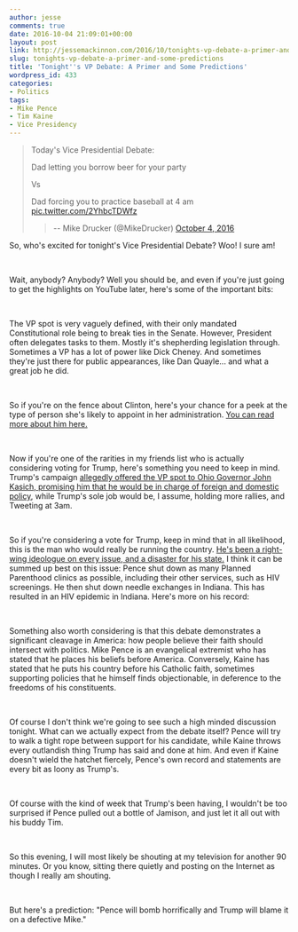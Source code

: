 ```yaml
---
author: jesse
comments: true
date: 2016-10-04 21:09:01+00:00
layout: post
link: http://jessemackinnon.com/2016/10/tonights-vp-debate-a-primer-and-some-predictions/
slug: tonights-vp-debate-a-primer-and-some-predictions
title: 'Tonight''s VP Debate: A Primer and Some Predictions'
wordpress_id: 433
categories:
- Politics
tags:
- Mike Pence
- Tim Kaine
- Vice Presidency
---
```


<blockquote>Today's Vice Presidential Debate:  
  
Dad letting you borrow beer for your party  
  
Vs  
  
Dad forcing you to practice baseball at 4 am [pic.twitter.com/2YhbcTDWfz](https://t.co/2YhbcTDWfz)
> 
> -- Mike Drucker (@MikeDrucker) [October 4, 2016](https://twitter.com/MikeDrucker/status/783295117536866304)</blockquote>





So, who's excited for tonight's Vice Presidential Debate? Woo! I sure am!







 










Wait, anybody? Anybody? Well you should be, and even if you're just going to get the highlights on YouTube later, here's some of the important bits:










 










The VP spot is very vaguely defined, with their only mandated Constitutional role being to break ties in the Senate. However, President often delegates tasks to them. Mostly it's shepherding legislation through. Sometimes a VP has a lot of power like Dick Cheney. And sometimes they're just there for public appearances, like Dan Quayle... and what a great job he did.










 










So if you're on the fence about Clinton, here's your chance for a peek at the type of person she's likely to appoint in her administration. [You can read more about him here.](https://thinkprogress.org/what-you-need-to-know-about-tim-kaine-hillary-clintons-vice-president-pick-832de5b910a0#.lx43fk9bi)










 










Now if you're one of the rarities in my friends list who is actually considering voting for Trump, here's something you need to keep in mind. Trump's campaign [allegedly offered the VP spot to Ohio Governor John Kasich, promising him that he would be in charge of foreign and domestic policy](http://www.nytimes.com/2016/07/20/magazine/how-donald-trump-picked-his-running-mate.html), while Trump's sole job would be, I assume, holding more rallies, and Tweeting at 3am.










 










So if you're considering a vote for Trump, keep in mind that in all likelihood, this is the man who would really be running the country. [He's been a right-wing ideologue on every issue, and a disaster for his state.](https://www.reddit.com/r/Indiana/comments/4u6qfr/why_is_mike_pence_disliked_in_indiana/d5ng4e0) I think it can be summed up best on this issue: Pence shut down as many Planned Parenthood clinics as possible, including their other services, such as HIV screenings. He then shut down needle exchanges in Indiana. This has resulted in an HIV epidemic in Indiana. Here's more on his record: 










 










Something also worth considering is that this debate demonstrates a significant cleavage in America: how people believe their faith should intersect with politics. Mike Pence is an evangelical extremist who has stated that he places his beliefs before America. Conversely, Kaine has stated that he puts his country before his Catholic faith, sometimes supporting policies that he himself finds objectionable, in deference to the freedoms of his constituents.










 










Of course I don't think we're going to see such a high minded discussion tonight. What can we actually expect from the debate itself? Pence will try to walk a tight rope between support for his candidate, while Kaine throws every outlandish thing Trump has said and done at him. And even if Kaine doesn't wield the hatchet fiercely, Pence's own record and statements are every bit as loony as Trump's.










 










Of course with the kind of week that Trump's been having, I wouldn't be too surprised if Pence pulled out a bottle of Jamison, and just let it all out with his buddy Tim.










 










So this evening, I will most likely be shouting at my television for another 90 minutes. Or you know, sitting there quietly and posting on the Internet as though I really am shouting.










 










But here's a prediction: "Pence will bomb horrifically and Trump will blame it on a defective Mike."




